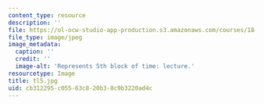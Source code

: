 ```yaml
---
content_type: resource
description: ''
file: https://ol-ocw-studio-app-production.s3.amazonaws.com/courses/18-05-introduction-to-probability-and-statistics-spring-2014/cb312295c05563c820b38c9b3220ad4c_tl5.jpg
file_type: image/jpeg
image_metadata:
  caption: ''
  credit: ''
  image-alt: 'Represents 5th block of time: lecture.'
resourcetype: Image
title: tl5.jpg
uid: cb312295-c055-63c8-20b3-8c9b3220ad4c
---
```

